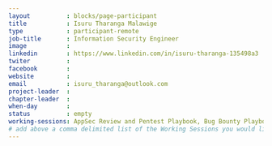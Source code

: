 ```yaml
---
layout          : blocks/page-participant
title           : Isuru Tharanga Malawige
type            : participant-remote
job-title       : Information Security Engineer
image           : 
linkedin        : https://www.linkedin.com/in/isuru-tharanga-135498a3
twiter          : 
facebook        :
website         :
email           : isuru_tharanga@outlook.com
project-leader  :
chapter-leader  :
when-day        :
status          : empty
working-sessions: AppSec Review and Pentest Playbook, Bug Bounty Playbook, DoS Playbook, Incident Response Playbook, Security Monitoring Playbooks, AppSec SOC Monitoring Visualisation, Incident Response Playbook, Data behind Owasp Top 10 2017, Implications of Owasp Top 10 2017, Scaling Threat Modeling, Security Champions Threat Modeling, Threat Modeling Cheat Sheet, Threat Modeling Templates, Threat Modeling Tools, Mobile Security Testing Guide (MSTG), Cheat Sheets, Webgoat
# add above a comma delimited list of the Working Sessions you would like to attend (use the session's title)
---
```


<!-- put more details about participant here -->
